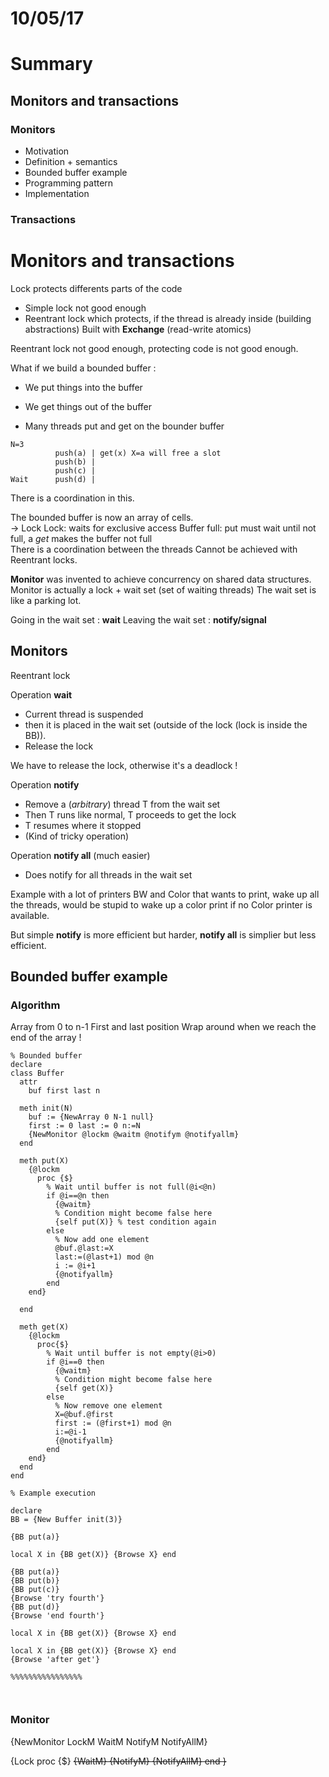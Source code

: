 # 10/05/17

# Summary

## Monitors and transactions
### Monitors
- Motivation
- Definition + semantics
- Bounded buffer example
- Programming pattern
- Implementation
### Transactions


# Monitors and transactions
Lock protects differents parts of the code
- Simple lock not good enough
- Reentrant lock which protects, if the thread is already inside (building abstractions)
Built with **Exchange** (read-write atomics)

Reentrant lock not good enough, protecting code is not good enough.

What if we build a bounded buffer :
- We put things into the buffer
- We get things out of the buffer

- Many threads put and get on the bounder buffer

```
N=3   
          push(a) | get(x) X=a will free a slot
          push(b) |
          push(c) |
Wait      push(d) |
```  

There is a coordination in this.

The bounded buffer is now an array of cells.  
-> Lock
Lock: waits for exclusive access
Buffer full: put must wait until not full, a *get* makes the buffer not full   
There is a coordination between the threads
Cannot be achieved with Reentrant locks.  


**Monitor** was invented to achieve concurrency on shared data structures.
Monitor is actually a lock + wait set (set of waiting threads)
The wait set is like a parking lot.

Going in the wait set : **wait**
Leaving the wait set : **notify/signal**

## Monitors
Reentrant lock

Operation **wait**

- Current thread is suspended
- then it is placed in the wait set (outside of the lock (lock is inside the BB)).
- Release the lock

We have to release the lock, otherwise it's a deadlock !

Operation **notify**  

- Remove a (*arbitrary*) thread T from the wait set
- Then T runs like normal, T proceeds to get the lock
- T resumes where it stopped
- (Kind of tricky operation)

Operation **notify all** (much easier)
- Does notify for all threads in the wait set

Example with a lot of printers BW and Color that wants to print,
wake up all the threads, would be stupid to wake up a color print
if no Color printer is available.  

But simple **notify** is more efficient but harder, **notify all** is simplier
but less efficient.

## Bounded buffer example

### Algorithm

Array from 0 to n-1
First and last position
Wrap around when we reach the end of the array !

```oz
% Bounded buffer
declare
class Buffer
  attr
    buf first last n

  meth init(N)
    buf := {NewArray 0 N-1 null}
    first := 0 last := 0 n:=N
    {NewMonitor @lockm @waitm @notifym @notifyallm}
  end

  meth put(X)
    {@lockm
      proc {$}
        % Wait until buffer is not full(@i<@n)
        if @i==@n then
          {@waitm}
          % Condition might become false here
          {self put(X)} % test condition again
        else
          % Now add one element
          @buf.@last:=X
          last:=(@last+1) mod @n
          i := @i+1
          {@notifyallm}
        end
    end}

  end

  meth get(X)
    {@lockm
      proc{$}
        % Wait until buffer is not empty(@i>0)
        if @i==0 then
          {@waitm}
          % Condition might become false here
          {self get(X)}
        else
          % Now remove one element
          X=@buf.@first
          first := (@first+1) mod @n
          i:=@i-1
          {@notifyallm}
        end
    end}
  end
end

% Example execution

declare
BB = {New Buffer init(3)}

{BB put(a)}

local X in {BB get(X)} {Browse X} end

{BB put(a)}
{BB put(b)}
{BB put(c)}
{Browse 'try fourth'}
{BB put(d)}
{Browse 'end fourth'}

local X in {BB get(X)} {Browse X} end

local X in {BB get(X)} {Browse X} end
{Browse 'after get'}

%%%%%%%%%%%%%%%%



```

### Monitor

{NewMonitor LockM WaitM NotifyM NotifyAllM}

{Lock proc {$}
  <s>
  {WaitM}
  {NotifyM}
  {NotifyAllM}
end }

